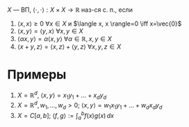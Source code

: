 $X$ — ВП, $\langle \cdot, \cdot \rangle:X\times X\to \mathbb{R}$ наз-ся с. п., если
1. $\langle x, x \rangle\geq 0\ \forall x \in X$ и $\langle x, x \rangle=0 \iff x=\vec{0}$
2. $\langle x, y \rangle=\langle y, x \rangle\ \forall x, y \in X$
3. $\langle \alpha x, y \rangle=\alpha \langle x, y \rangle\ \forall \alpha \in \mathbb{R}, x, y\in X$
4. $\langle x+y,z \rangle=\langle x,z \rangle+\langle y,z \rangle\ \forall x, y, z \in X$
# Примеры
1. $X=\mathbb{R}^{d},\ \langle x, y \rangle=x_{1}y_{1}+\dots+x_{d}y_{d}$
2. $X=\mathbb{R}^{d}, w_{1},\dots, w_{d}>0;\ \langle x, y \rangle=w_{1}x_{1}y_{1}+\dots+w_{d}x_{d}y_{d}$
3. $X=C[a,b];\ \langle f, g \rangle:= \int_{a}^{b} f(x)g(x) \,dx$
